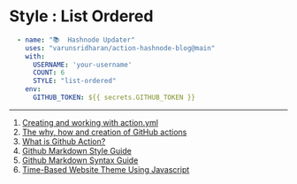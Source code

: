 # Style : List Ordered

```yaml
  - name: "📚  Hashnode Updater"
    uses: "varunsridharan/action-hashnode-blog@main"
    with:
      USERNAME: 'your-username'
      COUNT: 6
      STYLE: "list-ordered"
    env:
      GITHUB_TOKEN: ${{ secrets.GITHUB_TOKEN }}
```

---

<!-- HASHNODE_BLOG:START -->
1. [Creating and working with action.yml](https://varunsridharan.hashnode.dev/creating-and-working-with-actionyml-ckhnbklhw06q09ms10t9s93d0)
1. [The why, how and creation of GitHub actions](https://varunsridharan.hashnode.dev/the-why-how-and-creation-of-github-actions-ckhluze5o052fp7s1624uaiv4)
1. [What is Github Action?](https://varunsridharan.hashnode.dev/what-is-github-action-ckhkg1lpo00wqzms16kdhbx1b)
1. [Github Markdown Style Guide](https://varunsridharan.hashnode.dev/github-markdown-style-guide-ckhiy7pke003j8vs12mu84rnf)
1. [Github Markdown Syntax Guide](https://varunsridharan.hashnode.dev/github-markdown-syntax-guide-ckhhrps2i01clb0s150qk9495)
1. [Time-Based Website Theme Using Javascript](https://varunsridharan.hashnode.dev/time-based-website-theme-using-javascript-ckhgbndh70b4szms159hthunm)
<!-- HASHNODE_BLOG:END -->